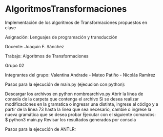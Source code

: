 # AlgoritmosTransformaciones
Implementación de los algoritmos de Transformaciones propuestos en clase 

Asignación: Lenguajes de programación y transducción

Docente: Joaquin F. Sánchez

Trabajo: Algoritmos de Transformaciones

Grupo 02

Integrantes del grupo: Valentina Andrade - Mateo Patiño - Nicolás Ramírez

Pasos para la ejecución de main.py (ejecucion con python):

Descargar los archivos en python nombrearchivo.py
Abrir la línea de consola de la carpeta que contenga el archivo
Si se desea realizar modificaciones en la gramatica o ingresar una distinta, ingrese al código y a partir de la línea 73 hasta la línea que sea necesario, cambie o ingrese la nueva gramática que se desea probar
Ejecutar con el siguiente comandos: $ python3 main.py
Revisar los resultados generados por consola

Pasos para la ejecución de ANTLR:
